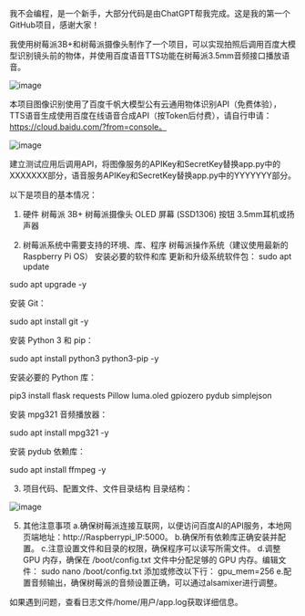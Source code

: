 我不会编程，是一个新手，大部分代码是由ChatGPT帮我完成。这是我的第一个GitHub项目，感谢大家！

我使用树莓派3B+和树莓派摄像头制作了一个项目，可以实现拍照后调用百度大模型识别镜头前的物体，并使用百度语音TTS功能在树莓派3.5mm音频接口播放语音。

![image](https://github.com/54dashayu/RaspberryPi-Image-Recognition-With-BaiduAI/assets/7693331/5f0ffa2d-5c49-48c6-b826-4aaa8dd845c7)

本项目图像识别使用了百度千帆大模型公有云通用物体识别API（免费体验），TTS语音生成使用百度在线语音合成API（按Token后付费），请自行申请：https://cloud.baidu.com/?from=console。  

![image](https://github.com/54dashayu/RaspberryPi-Image-Recognition-With-BaiduAI/assets/7693331/1025a0d3-4f0e-40bb-9558-0d638e25817c)


建立测试应用后调用API，将图像服务的APIKey和SecretKey替换app.py中的XXXXXXX部分，语音服务APIKey和SecretKey替换app.py中的YYYYYYY部分。


以下是项目的基本情况：
1. 硬件
树莓派 3B+
树莓派摄像头
OLED 屏幕 (SSD1306)
按钮
3.5mm耳机或扬声器

2. 树莓派系统中需要支持的环境、库、程序
树莓派操作系统（建议使用最新的Raspberry Pi OS）
安装必要的软件和库
更新和升级系统软件包：
sudo apt update

sudo apt upgrade -y

安装 Git：

sudo apt install git -y

安装 Python 3 和 pip：

sudo apt install python3 python3-pip -y

安装必要的 Python 库：

pip3 install flask requests Pillow luma.oled gpiozero pydub simplejson

安装 mpg321 音频播放器：

sudo apt install mpg321 -y

安装 pydub 依赖库：

sudo apt install ffmpeg -y


3. 项目代码、配置文件、文件目录结构
目录结构：

![image](https://github.com/54dashayu/RaspberryPi-Image-Recognition-With-BaiduAI/assets/7693331/9477eeec-863a-4d0b-883c-cf388022f45c)

5. 其他注意事项
a.确保树莓派连接互联网，以便访问百度AI的API服务，本地网页端地址：http://Raspberrypi_IP:5000。
b.确保所有依赖库正确安装并配置。
c.注意设置文件和目录的权限，确保程序可以读写所需文件。
 d.调整 GPU 内存，确保在 /boot/config.txt 文件中分配足够的 GPU 内存。编辑文件：
sudo nano /boot/config.txt
添加或修改以下行：
gpu_mem=256
e.配置音频输出，确保树莓派的音频设置正确，可以通过alsamixer进行调整。

如果遇到问题，查看日志文件/home/用户/app.log获取详细信息。
